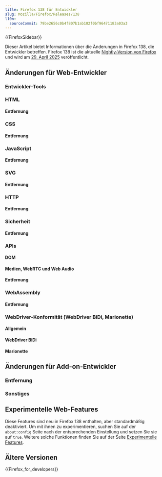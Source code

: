 ```yaml
---
title: Firefox 138 für Entwickler
slug: Mozilla/Firefox/Releases/138
l10n:
  sourceCommit: 79be2656c0b4f807b1ab102f0bf96471183a03a3
---
```


{{FirefoxSidebar}}

Dieser Artikel bietet Informationen über die Änderungen in Firefox 138, die Entwickler betreffen. Firefox 138 ist die aktuelle [Nightly-Version von Firefox](https://www.mozilla.org/en-US/firefox/channel/desktop/#nightly) und wird am [29. April 2025](https://whattrainisitnow.com/release/?version=138) veröffentlicht.

## Änderungen für Web-Entwickler

### Entwickler-Tools

### HTML

#### Entfernung

### CSS

#### Entfernung

### JavaScript

#### Entfernung

### SVG

#### Entfernung

### HTTP

#### Entfernung

### Sicherheit

#### Entfernung

### APIs

#### DOM

#### Medien, WebRTC und Web Audio

#### Entfernung

### WebAssembly

#### Entfernung

### WebDriver-Konformität (WebDriver BiDi, Marionette)

#### Allgemein

#### WebDriver BiDi

#### Marionette

## Änderungen für Add-on-Entwickler

### Entfernung

### Sonstiges

## Experimentelle Web-Features

Diese Features sind neu in Firefox 138 enthalten, aber standardmäßig deaktiviert. Um mit ihnen zu experimentieren, suchen Sie auf der `about:config` Seite nach der entsprechenden Einstellung und setzen Sie sie auf `true`. Weitere solche Funktionen finden Sie auf der Seite [Experimentelle Features](/de/docs/Mozilla/Firefox/Experimental_features).

## Ältere Versionen

{{Firefox_for_developers}}
